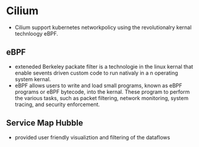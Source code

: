 # Cilium

- Cilium support kubernetes networkpolicy using the revolutionalry kernal technloogy eBPF.

## eBPF

- exteneded Berkeley packate filter is a technologie in the linux kernal that enable sevents driven custom code to run nativaly in a n operating system kernal.
- eBPF allows users to write and load small programs, known as eBPF programs or eBPF bytecode, into the kernal. These program to perform the various tasks, such as packet filtering, network monitoring, system tracing, and security enforcement.

## Service Map Hubble

- provided user friendly visualiztion and filtering of the dataflows
